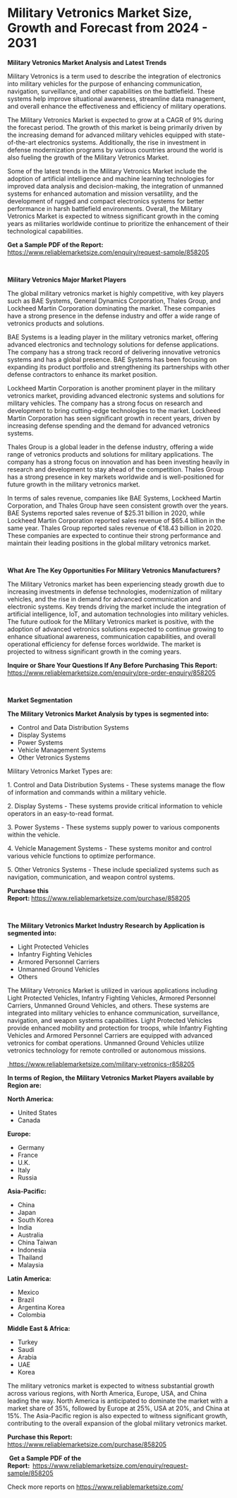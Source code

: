 <p><h1>Military Vetronics Market Size, Growth and Forecast from 2024 - 2031</h1></p><p><strong>Military Vetronics Market Analysis and Latest Trends</strong></p>
<p><p>Military Vetronics is a term used to describe the integration of electronics into military vehicles for the purpose of enhancing communication, navigation, surveillance, and other capabilities on the battlefield. These systems help improve situational awareness, streamline data management, and overall enhance the effectiveness and efficiency of military operations.</p><p>The Military Vetronics Market is expected to grow at a CAGR of 9% during the forecast period. The growth of this market is being primarily driven by the increasing demand for advanced military vehicles equipped with state-of-the-art electronics systems. Additionally, the rise in investment in defense modernization programs by various countries around the world is also fueling the growth of the Military Vetronics Market.</p><p>Some of the latest trends in the Military Vetronics Market include the adoption of artificial intelligence and machine learning technologies for improved data analysis and decision-making, the integration of unmanned systems for enhanced automation and mission versatility, and the development of rugged and compact electronics systems for better performance in harsh battlefield environments. Overall, the Military Vetronics Market is expected to witness significant growth in the coming years as militaries worldwide continue to prioritize the enhancement of their technological capabilities.</p></p>
<p><strong>Get a Sample PDF of the Report:&nbsp;</strong> <a href="https://www.reliablemarketsize.com/enquiry/request-sample/858205">https://www.reliablemarketsize.com/enquiry/request-sample/858205</a></p>
<p>&nbsp;</p>
<p><strong>Military Vetronics Major Market Players</strong></p>
<p><p>The global military vetronics market is highly competitive, with key players such as BAE Systems, General Dynamics Corporation, Thales Group, and Lockheed Martin Corporation dominating the market. These companies have a strong presence in the defense industry and offer a wide range of vetronics products and solutions.</p><p>BAE Systems is a leading player in the military vetronics market, offering advanced electronics and technology solutions for defense applications. The company has a strong track record of delivering innovative vetronics systems and has a global presence. BAE Systems has been focusing on expanding its product portfolio and strengthening its partnerships with other defense contractors to enhance its market position.</p><p>Lockheed Martin Corporation is another prominent player in the military vetronics market, providing advanced electronic systems and solutions for military vehicles. The company has a strong focus on research and development to bring cutting-edge technologies to the market. Lockheed Martin Corporation has seen significant growth in recent years, driven by increasing defense spending and the demand for advanced vetronics systems.</p><p>Thales Group is a global leader in the defense industry, offering a wide range of vetronics products and solutions for military applications. The company has a strong focus on innovation and has been investing heavily in research and development to stay ahead of the competition. Thales Group has a strong presence in key markets worldwide and is well-positioned for future growth in the military vetronics market.</p><p>In terms of sales revenue, companies like BAE Systems, Lockheed Martin Corporation, and Thales Group have seen consistent growth over the years. BAE Systems reported sales revenue of $25.31 billion in 2020, while Lockheed Martin Corporation reported sales revenue of $65.4 billion in the same year. Thales Group reported sales revenue of €18.43 billion in 2020. These companies are expected to continue their strong performance and maintain their leading positions in the global military vetronics market.</p></p>
<p>&nbsp;</p>
<p><strong>What Are The Key Opportunities For Military Vetronics Manufacturers?</strong></p>
<p><p>The Military Vetronics market has been experiencing steady growth due to increasing investments in defense technologies, modernization of military vehicles, and the rise in demand for advanced communication and electronic systems. Key trends driving the market include the integration of artificial intelligence, IoT, and automation technologies into military vehicles. The future outlook for the Military Vetronics market is positive, with the adoption of advanced vetronics solutions expected to continue growing to enhance situational awareness, communication capabilities, and overall operational efficiency for defense forces worldwide. The market is projected to witness significant growth in the coming years.</p></p>
<p><strong>Inquire or Share Your Questions If Any Before Purchasing This Report:</strong> <a href="https://www.reliablemarketsize.com/enquiry/pre-order-enquiry/858205">https://www.reliablemarketsize.com/enquiry/pre-order-enquiry/858205</a></p>
<p>&nbsp;</p>
<p><strong>Market Segmentation</strong></p>
<p><strong>The Military Vetronics Market Analysis by types is segmented into:</strong></p>
<p><ul><li>Control and Data Distribution Systems</li><li>Display Systems</li><li>Power Systems</li><li>Vehicle Management Systems</li><li>Other Vetronics Systems</li></ul></p>
<p><p>Military Vetronics Market Types are:</p><p>1. Control and Data Distribution Systems - These systems manage the flow of information and commands within a military vehicle.</p><p>2. Display Systems - These systems provide critical information to vehicle operators in an easy-to-read format.</p><p>3. Power Systems - These systems supply power to various components within the vehicle.</p><p>4. Vehicle Management Systems - These systems monitor and control various vehicle functions to optimize performance.</p><p>5. Other Vetronics Systems - These include specialized systems such as navigation, communication, and weapon control systems.</p></p>
<p><strong>Purchase this Report:&nbsp;</strong><a href="https://www.reliablemarketsize.com/purchase/858205">https://www.reliablemarketsize.com/purchase/858205</a></p>
<p>&nbsp;</p>
<p><strong>The Military Vetronics Market Industry Research by Application is segmented into:</strong></p>
<p><ul><li>Light Protected Vehicles</li><li>Infantry Fighting Vehicles</li><li>Armored Personnel Carriers</li><li>Unmanned Ground Vehicles</li><li>Others</li></ul></p>
<p><p>The Military Vetronics Market is utilized in various applications including Light Protected Vehicles, Infantry Fighting Vehicles, Armored Personnel Carriers, Unmanned Ground Vehicles, and others. These systems are integrated into military vehicles to enhance communication, surveillance, navigation, and weapon systems capabilities. Light Protected Vehicles provide enhanced mobility and protection for troops, while Infantry Fighting Vehicles and Armored Personnel Carriers are equipped with advanced vetronics for combat operations. Unmanned Ground Vehicles utilize vetronics technology for remote controlled or autonomous missions.</p></p>
<p><a href="https://www.reliablemarketsize.com/military-vetronics-r858205">&nbsp;https://www.reliablemarketsize.com/military-vetronics-r858205</a></p>
<p><strong>In terms of Region, the Military Vetronics Market Players available by Region are:</strong></p>
<p>
    <p> <strong> North America: </strong>
        <ul>
            <li>United States</li>
            <li>Canada</li>
        </ul>
        </p> 
    <p> <strong> Europe: </strong>
        <ul>
            <li>Germany</li>
            <li>France</li>
            <li>U.K.</li>
            <li>Italy</li>
            <li>Russia</li>
        </ul>
        </p> 
    <p> <strong> Asia-Pacific: </strong>
        <ul>
            <li>China</li>
            <li>Japan</li>
            <li>South Korea</li>
            <li>India</li>
            <li>Australia</li>
            <li>China Taiwan</li>
            <li>Indonesia</li>
            <li>Thailand</li>
            <li>Malaysia</li>
        </ul>
        </p> 
    <p> <strong> Latin America: </strong>
        <ul>
            <li>Mexico</li>
            <li>Brazil</li>
            <li>Argentina Korea</li>
            <li>Colombia</li>
        </ul>
        </p> 
    <p> <strong> Middle East & Africa: </strong>
        <ul>
            <li>Turkey</li>
            <li>Saudi</li>
            <li>Arabia</li>
            <li>UAE</li>
            <li>Korea</li>
        </ul>
    </p>
    </p>
<p><p>The military vetronics market is expected to witness substantial growth across various regions, with North America, Europe, USA, and China leading the way. North America is anticipated to dominate the market with a market share of 35%, followed by Europe at 25%, USA at 20%, and China at 15%. The Asia-Pacific region is also expected to witness significant growth, contributing to the overall expansion of the global military vetronics market.</p></p>
<p><strong>Purchase this Report: </strong><a href="https://www.reliablemarketsize.com/purchase/858205">https://www.reliablemarketsize.com/purchase/858205</a></p>
<p>&nbsp;<strong>Get a Sample PDF of the Report:&nbsp;&nbsp;</strong><a href="https://www.reliablemarketsize.com/enquiry/request-sample/858205">https://www.reliablemarketsize.com/enquiry/request-sample/858205</a></p>
<p><strong></strong></p>
<p>Check more reports on <a href="https://www.reliablemarketsize.com/">https://www.reliablemarketsize.com/</a></p>